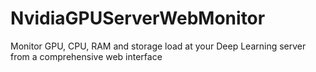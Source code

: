 # NvidiaGPUServerWebMonitor
Monitor GPU, CPU, RAM and storage load at your Deep Learning server from a comprehensive web interface
